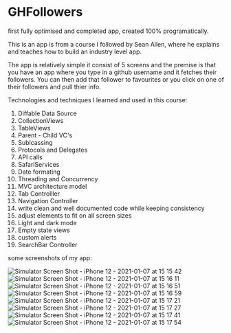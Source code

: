 # GHFollowers
first fully optimised and completed app, created 100% programatically.

This is an app is from a course I followed by Sean Allen, where he explains and teaches how to build an industry level app.

The app is relatively simple it consist of 5 screens and the premise is that you have an app where you type in a github username and it fetches their followers.
You can then add that follower to favourites or you click on one of their followers and pull thier info.

Technologies and techniques I learned and used in this course:
  1. Diffable Data Source
  2. CollectionViews
  3. TableViews
  4. Parent - Child VC's
  5. Sublcassing
  6. Protocols and Delegates
  7. API calls
  8. SafariServices
  9. Date formating
  10. Threading and Concurrency
  11. MVC architecture model
  12. Tab Controlller
  13. Navigation Controller
  14. write clean and well documented code while keeping consistency
  15. adjust elements to fit on all screen sizes
  16. Light and dark mode
  17. Empty state views
  18. custom alerts
  19. SearchBar Controller
  
  some screenshots of my app:

![Simulator Screen Shot - iPhone 12 - 2021-01-07 at 15 15 42](https://user-images.githubusercontent.com/52208012/103916059-e691d200-5103-11eb-8865-728af81ee13b.png)
![Simulator Screen Shot - iPhone 12 - 2021-01-07 at 15 16 11](https://user-images.githubusercontent.com/52208012/103916061-e7c2ff00-5103-11eb-91b4-ae0285f2b75b.png)
![Simulator Screen Shot - iPhone 12 - 2021-01-07 at 15 16 51](https://user-images.githubusercontent.com/52208012/103916065-e85b9580-5103-11eb-821a-6dffd68f737c.png)
![Simulator Screen Shot - iPhone 12 - 2021-01-07 at 15 16 59](https://user-images.githubusercontent.com/52208012/103916069-e85b9580-5103-11eb-8e66-7fb18b8106b7.png)
![Simulator Screen Shot - iPhone 12 - 2021-01-07 at 15 17 21](https://user-images.githubusercontent.com/52208012/103916070-e8f42c00-5103-11eb-90a8-3868a993d1ac.png)
![Simulator Screen Shot - iPhone 12 - 2021-01-07 at 15 17 27](https://user-images.githubusercontent.com/52208012/103916072-e8f42c00-5103-11eb-81a8-c7c3cd6a44cd.png)
![Simulator Screen Shot - iPhone 12 - 2021-01-07 at 15 17 41](https://user-images.githubusercontent.com/52208012/103916073-e8f42c00-5103-11eb-864f-2c278729722a.png)
![Simulator Screen Shot - iPhone 12 - 2021-01-07 at 15 17 54](https://user-images.githubusercontent.com/52208012/103916077-e98cc280-5103-11eb-8f7b-d3d081581ea2.png)
